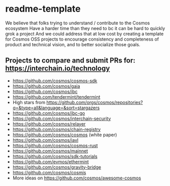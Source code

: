 # readme-template

We believe that folks trying to understand / contribute to the Cosmos ecosystem
Have a harder time than they need to bc it can be hard to quickly grok a project
And we could address that at low cost by creating a template for Cosmos OSS projects to encourage consistency and completeness of product and technical vision, and to better socialize those goals.

## Projects to compare and submit PRs for: https://interchain.io/technology

- https://github.com/cosmos/cosmos-sdk
- https://github.com/cosmos/gaia
- https://github.com/cosmos/ibc
- https://github.com/tendermint/tendermint
- High stars from https://github.com/orgs/cosmos/repositories?q=&type=all&language=&sort=stargazers
- https://github.com/cosmos/ibc-go
- https://github.com/cosmos/interchain-security
- https://github.com/cosmos/relayer
- https://github.com/cosmos/chain-registry
- https://github.com/cosmos/cosmos (white paper)
- https://github.com/cosmos/iavl
- https://github.com/cosmos/cosmos-rust
- https://github.com/cosmos/mainnet
- https://github.com/cosmos/sdk-tutorials
- https://github.com/evmos/ethermint
- https://github.com/cosmos/gravity-bridge
- https://github.com/cosmos/cosmjs
- More ideas on https://github.com/cosmos/awesome-cosmos




